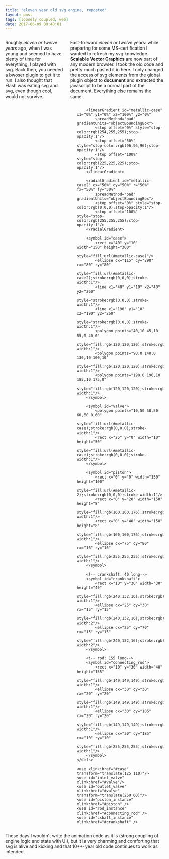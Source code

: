 ```yaml
---
title: "eleven year old svg engine, reposted"
layout: post
tags: [loosely coupled, web]
date: 2017-06-09 09:48:01
---
```


<div class="container">

<div class="row">

<div class="six columns" markdown="1">

Roughly _eleven or twelve years_ ago, when I was young and seemed to have plenty of time for everything, I played with svg.
Back then, you needed a bwoser plugin to get it to run. I also thought that Flash was eating svg and svg, even though cool,
would not survive.

Fast-forward _eleven or twelve_ years: while preparing for some MS-certification I wanted to refresh my svg knowledge.
__Scalable Vector Graphics__ are now part of any modern browser. I took the old code and pretty much pasted it in here.
I only changed the access of svg elements from the global plugin object to __document__ and extracted the javascript to be
a normal part of the document. Everything else remains the same.

</div>
<div class="six columns">

<svg id="engine" width="500" height="500">
	<defs>
		<linearGradient id="metallic-2" x1="0%" y1="0%" x2="100%" y2="0%"
			spreadMethod="pad" gradientUnits="objectBoundingBox">
			<stop offset="0%" style="stop-color:rgb(254,255,255);stop-opacity:1"/>
			<stop offset="13%" style="stop-color:rgb(96,96,96);stop-opacity:1"/>
			<stop offset="26%" style="stop-color:rgb(160,160,160);stop-opacity:1"/>
			<stop offset="47%" style="stop-color:rgb(225,225,225);stop-opacity:1"/>
			<stop offset="62%" style="stop-color:rgb(255,255,255);stop-opacity:1"/>
			<stop offset="80%" style="stop-color:rgb(225,225,225);stop-opacity:1"/>
			<stop offset="100%" style="stop-color:rgb(96,96,96);stop-opacity:1"/>
		</linearGradient>

		<linearGradient id="metallic-case" x1="0%" y1="0%" x2="100%" y2="0%"
			spreadMethod="pad" gradientUnits="objectBoundingBox">
			<stop offset="0%" style="stop-color:rgb(254,255,255);stop-opacity:1"/>
			<stop offset="50%" style="stop-color:rgb(96,96,96);stop-opacity:1"/>
			<stop offset="100%" style="stop-color:rgb(225,225,225);stop-opacity:1"/>
		</linearGradient>

		<radialGradient id="metallic-case2" cx="50%" cy="50%" r="50%" fx="50%" fy="50%"
			spreadMethod="pad" gradientUnits="objectBoundingBox">
			<stop offset="0%" style="stop-color:rgb(0,0,0);stop-opacity:1"/>
			<stop offset="100%" style="stop-color:rgb(255,255,255);stop-opacity:1"/>
		</radialGradient>

		<symbol id="case">
			<rect x="40" y="10" width="150" height="300"
							 style="fill:url(#metallic-case)"/>
			<ellipse cx="115" cy="290" rx="80" ry="80"
							 style="fill:url(#metallic-case2);stroke:rgb(0,0,0);stroke-width:1"/>
			<line x1="40" y1="10" x2="40" y2="260"
					 style="stroke:rgb(0,0,0);stroke-width:1"/>
			<line x1="190" y1="10" x2="190" y2="260"
					 style="stroke:rgb(0,0,0);stroke-width:1"/>
			<polygon points="40,10 45,10 55,0 40,0"
					 style="fill:rgb(120,120,120);stroke:rgb(0,0,0);stroke-width:1"/>
			<polygon points="90,0 140,0 130,10 100,10"
					 style="fill:rgb(120,120,120);stroke:rgb(0,0,0);stroke-width:1"/>
			<polygon points="190,0 190,10 185,10 175,0"
					 style="fill:rgb(120,120,120);stroke:rgb(0,0,0);stroke-width:1"/>
		</symbol>

		<symbol id="valve">
			<polygon points="10,50 50,50 60,60 0,60"
					 style="fill:url(#metallic-case);stroke:rgb(0,0,0);stroke-width:1"/>
			<rect x="25" y="0" width="10" height="50"
							 style="fill:url(#metallic-case);stroke:rgb(0,0,0);stroke-width:1"/>
		</symbol>

		<symbol id="piston">
			<rect x="0" y="0" width="150" height="100"
				 style="fill:url(#metallic-2);stroke:rgb(0,0,0);stroke-width:1"/>
			<rect x="0" y="20" width="150" height="8"
				 style="fill:rgb(160,160,176);stroke:rgb(0,0,0);stroke-width:1"/>
			<rect x="0" y="40" width="150" height="8"
				 style="fill:rgb(160,160,176);stroke:rgb(0,0,0);stroke-width:1"/>
			<ellipse cx="75" cy="80" rx="16" ry="16"
				 style="fill:rgb(255,255,255);stroke:rgb(0,0,0);stroke-width:1"/>
		</symbol>

		<!-- crankshaft: 40 long-->
		<symbol id="crankshaft">
			<rect x="10" y="30" width="30" height="40"
				 style="fill:rgb(240,132,16);stroke:rgb(0,0,0);stroke-width:1"/>
			<ellipse cx="25" cy="30" rx="15" ry="15"
				 style="fill:rgb(240,132,16);stroke:rgb(0,0,0);stroke-width:2"/>
			<ellipse cx="25" cy="70" rx="15" ry="15"
				 style="fill:rgb(240,132,16);stroke:rgb(0,0,0);stroke-width:2"/>
		</symbol>

		<!-- rod: 155 long-->
		<symbol id="connecting_rod">
			<rect x="10" y="30" width="40" height="155"
				 style="fill:rgb(149,149,149);stroke:rgb(0,0,0);stroke-width:1"/>
			<ellipse cx="30" cy="30" rx="20" ry="20"
				 style="fill:rgb(149,149,149);stroke:rgb(0,0,0);stroke-width:1"/>
			<ellipse cx="30" cy="185" rx="20" ry="20"
				 style="fill:rgb(149,149,149);stroke:rgb(0,0,0);stroke-width:1"/>
			<ellipse cx="30" cy="185" rx="10" ry="10"
				 style="fill:rgb(255,255,255);stroke:rgb(0,0,0);stroke-width:1"/>
		</symbol>
	</defs>

	<use xlink:href="#case" transform="translate(125 110)"/>
	<use id="inlet_valve" xlink:href="#valve"/>
	<use id="outlet_valve" xlink:href="#valve" transform="translate(250 60)"/>
	<use id="piston_instance" xlink:href="#piston" />
	<use id="rod_instance" xlink:href="#connecting_rod" />	
	<use id="cshaft_instance" xlink:href="#crankshaft" />
</svg>

<script>
  const engine = document.getElementById("engine");
  let currframe = 0;
  const rodlength = 155;
  const shaftradius = 40;
  setInterval (nextFrame, 40);

  function nextFrame() {
    // Full rotation every 2 seconds -> 360 degrees / 50 frames = 7.2 degrees
    currcrankshaftangle = currframe * 7.2;
    
    // *** CRANKSHAFT ANIMATION ***
    crankshaft = document.getElementById("cshaft_instance");
    crankshaft.setAttribute("transform",`translate(215 340) rotate(${currcrankshaftangle} 25 70)`);

    // *** Connecting Rod ANIMATION ***
    rod = document.getElementById("rod_instance");
    rod.setAttribute("transform", 
    `translate(210 ${getYDisplacement(currcrankshaftangle, 185)}) rotate(${getRodAngle(currcrankshaftangle)} 30 30)`);
    
    // *** PISTON ANIMATION ***
    piston = document.getElementById("piston_instance");
    piston.setAttribute("transform", `translate(165 ${getYDisplacement(currcrankshaftangle, 135)})`);

    // *** VALVE ANIMATION ***
    in_valve = document.getElementById("inlet_valve");
    if (currframe >= 0 && currframe <= 5) {
        // open inlet
        in_valve.setAttribute("transform", `translate(170 ${60 + currframe*4})`);
    }
    else if (currframe >=25 && currframe <= 30) {
        // inlet closing
        in_valve.setAttribute("transform", `translate(170 ${80 - (currframe - 25) * 4})`);
    }

    out_valve = document.getElementById("outlet_valve");
    if (currframe >= 75 && currframe <= 80) {
        // open outlet
        out_valve.setAttribute("transform", `translate(250 ${60 + (currframe - 75) * 4})`);
    }
    else if (currframe >=94 && currframe <= 99) {
        // outlet closing
        out_valve.setAttribute("transform", `translate(250 ${80 - (currframe - 94) * 4})`);
    }

    currframe++;
    if (currframe == 100) currframe = 0;
  }

  /*** Trigonometry Functions ***/
  //
  // Gets the angle of the connecting rod in relation to the position of the crankshaft.
  //
  function getRodAngle(shaftangle) {
    shaftangle_rad = (Math.PI / 180) * shaftangle;
    with (Math) {
        anglerod_rad = asin(sin(shaftangle_rad) * (shaftradius / rodlength));
    }
    return -1 * anglerod_rad * (180 / Math.PI);
  }

  // Gets the Vertical displacement related to the rotation of the crankshaft
  //
  function getYDisplacement(shaftangle, offset) {
    shaftangle_rad = (Math.PI / 180) * shaftangle;
    with (Math) {
        ydisp = cos(shaftangle_rad) * shaftradius;
    }
    return offset + Math.floor(shaftradius - ydisp);
  }
</script>

</div>
</div>

<div class="row">

<div class="twelve columns">

These days I wouldn't write the animation code as it is (strong coupling of engine logic and state with UI), but it is very charming and comforting that svg is alive and kicking and that 10++-year old code continues to work as intended.

</div>
</div>
</div>